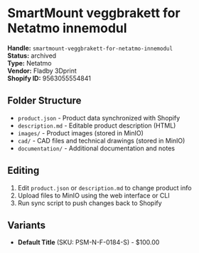 # SmartMount veggbrakett for Netatmo innemodul

**Handle:** `smartmount-veggbrakett-for-netatmo-innemodul`  
**Status:** archived  
**Type:** Netatmo  
**Vendor:** Fladby 3Dprint  
**Shopify ID:** 9563055554841  

## Folder Structure

- `product.json` - Product data synchronized with Shopify
- `description.md` - Editable product description (HTML)
- `images/` - Product images (stored in MinIO)
- `cad/` - CAD files and technical drawings (stored in MinIO)
- `documentation/` - Additional documentation and notes

## Editing

1. Edit `product.json` or `description.md` to change product info
2. Upload files to MinIO using the web interface or CLI
3. Run sync script to push changes back to Shopify

## Variants

- **Default Title** (SKU: PSM-N-F-0184-S) - $100.00
